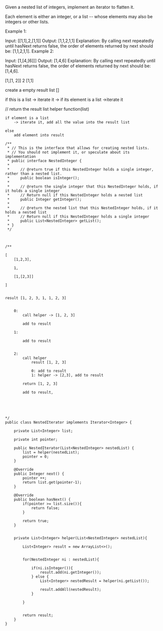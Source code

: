 

Given a nested list of integers, implement an iterator to flatten it.

Each element is either an integer, or a list -- whose elements may also be integers or other lists.



Example 1:

Input: [[1,1],2,[1,1]]
Output: [1,1,2,1,1]
Explanation: By calling next repeatedly until hasNext returns false, 
             the order of elements returned by next should be: [1,1,2,1,1].
Example 2:

Input: [1,[4,[6]]]
Output: [1,4,6]
Explanation: By calling next repeatedly until hasNext returns false, 
             the order of elements returned by next should be: [1,4,6].




[1,[1, 2]]
2
[1,1]


create a empty result list []

if this is a list -> 
	iterate it 
		-> if its element is a list
			->iterate it



// return the result list
helper function(list)

	if element is a list
		-> iterate it, add all the value into the result list

	else 
		add element into result


```
/**
 * // This is the interface that allows for creating nested lists.
 * // You should not implement it, or speculate about its implementation
 * public interface NestedInteger {
 *
 *     // @return true if this NestedInteger holds a single integer, rather than a nested list.
 *     public boolean isInteger();
 *
 *     // @return the single integer that this NestedInteger holds, if it holds a single integer
 *     // Return null if this NestedInteger holds a nested list
 *     public Integer getInteger();
 *
 *     // @return the nested list that this NestedInteger holds, if it holds a nested list
 *     // Return null if this NestedInteger holds a single integer
 *     public List<NestedInteger> getList();
 * }
 */

```



```


/**

[
	[1,2,3],

	1,

	[1,[2,3]]

]

	
result [1, 2, 3, 1, 1, 2, 3]


	0:
		call helper -> [1, 2, 3]

		add to result

	1:

		add to result


	2:
		call helper
			result [1, 2, 3]

			0: add to result
			1: helper -> [2,3], add to result

		return [1, 2, 3]

		add to result, 





*/
public class NestedIterator implements Iterator<Integer> {

	private List<Integer> list;

	private int pointer;

    public NestedIterator(List<NestedInteger> nestedList) {
        list = helper(nestedList);
        pointer = 0;
    }

    @Override
    public Integer next() {
    	pointer ++;
        return list.get(pointer-1);
    }

    @Override
    public boolean hasNext() {
        if(pointer >= list.size()){
        	return false;
        }

        return true;
    }


    private List<Integer> helper(List<NestedInteger> nestedList){

    	List<Integer> result = new ArrayList<>();


    	for(NestedInteger ni : nestedList){

    		if(ni.isInteger()){
    			result.add(ni.getInteger());
    		} else {
    			List<Integer> nestedResult = helper(ni.getList());

    			result.addAll(nestedResult);
    		}

    	}


    	return result;
    }
}


